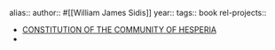 alias::
author:: #[[William James Sidis]]
year::
tags:: book
rel-projects::

- [CONSTITUTION OF THE COMMUNITY OF HESPERIA](https://www.sidis.net/hesperia.htm)
-
